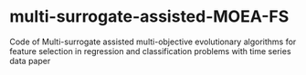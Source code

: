 # multi-surrogate-assisted-MOEA-FS
Code of Multi-surrogate assisted multi-objective evolutionary algorithms for feature selection in regression and classification problems with time series data paper

